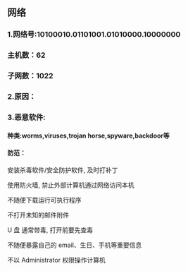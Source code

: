 ## 网络
### 1.网络号:10100010.01101001.01010000.10000000
### 主机数：62
### 子网数：1022
### 2.原因：
### 3.恶意软件:
  #### 种类:worms,viruses,trojan horse,spyware,backdoor等
  #### 防范：

安装杀毒软件/安全防护软件, 及时打补丁

使用防火墙, 禁止外部计算机通过网络访问本机

不随便下载运行可执行程序

不打开未知的邮件附件

U 盘 通常带毒, 打开前要先查毒

不随便暴露自己的 email、生日、手机等重要信息

不以 Administrator 权限操作计算机
